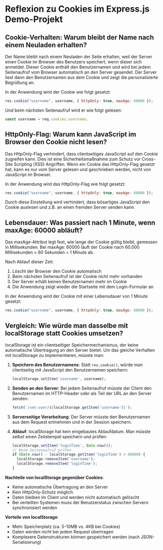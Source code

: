 # Reflexion zu Cookies im Express.js Demo-Projekt

## Cookie-Verhalten: Warum bleibt der Name nach einem Neuladen erhalten?

Der Name bleibt nach einem Neuladen der Seite erhalten, weil der Server einen Cookie im Browser des Benutzers speichert, wenn dieser sich anmeldet. Dieser Cookie enthält den Benutzernamen und wird bei jedem Seitenaufruf vom Browser automatisch an den Server gesendet. Der Server liest dann den Benutzernamen aus dem Cookie und zeigt die personalisierte Begrüßung an.

In der Anwendung wird der Cookie wie folgt gesetzt:
```javascript
res.cookie("username", username, { httpOnly: true, maxAge: 60000 });
```

Und beim nächsten Seitenaufruf wird er wie folgt gelesen:
```javascript
const username = req.cookies.username;
```

## HttpOnly-Flag: Warum kann JavaScript im Browser den Cookie nicht lesen?

Das HttpOnly-Flag verhindert, dass clientseitiges JavaScript auf den Cookie zugreifen kann. Dies ist eine Sicherheitsmaßnahme zum Schutz vor Cross-Site Scripting (XSS) Angriffen. Wenn ein Cookie das HttpOnly-Flag gesetzt hat, kann es nur vom Server gelesen und geschrieben werden, nicht von JavaScript im Browser.

In der Anwendung wird das HttpOnly-Flag wie folgt gesetzt:
```javascript
res.cookie("username", username, { httpOnly: true, maxAge: 60000 });
```

Durch diese Einstellung wird verhindert, dass bösartiges JavaScript den Cookie auslesen und z.B. an einen fremden Server senden kann.

## Lebensdauer: Was passiert nach 1 Minute, wenn maxAge: 60000 abläuft?

Das maxAge-Attribut legt fest, wie lange der Cookie gültig bleibt, gemessen in Millisekunden. Bei maxAge: 60000 läuft der Cookie nach 60.000 Millisekunden = 60 Sekunden = 1 Minute ab.

Nach Ablauf dieser Zeit:
1. Löscht der Browser den Cookie automatisch
2. Beim nächsten Seitenaufruf ist der Cookie nicht mehr vorhanden
3. Der Server erhält keinen Benutzernamen mehr im Cookie
4. Die Anwendung zeigt wieder die Startseite mit dem Login-Formular an

In der Anwendung wird der Cookie mit einer Lebensdauer von 1 Minute gesetzt:
```javascript
res.cookie("username", username, { httpOnly: true, maxAge: 60000 });
```

## Vergleich: Wie würde man dasselbe mit localStorage statt Cookies umsetzen?

localStorage ist ein clientseitiger Speichermechanismus, der keine automatische Übertragung an den Server bietet. Um das gleiche Verhalten mit localStorage zu implementieren, müsste man:

1. **Speichern des Benutzernamens**: Statt `res.cookie()`, würde man clientseitig mit JavaScript den Benutzernamen speichern:
   ```javascript
   localStorage.setItem('username', username);
   ```

2. **Senden an den Server**: Bei jedem Seitenaufruf müsste der Client den Benutzernamen im HTTP-Header oder als Teil der URL an den Server senden:
   ```javascript
   fetch(`/set-user/${localStorage.getItem('username')}`);
   ```

3. **Serverseitige Verarbeitung**: Der Server müsste den Benutzernamen aus dem Request entnehmen und in der Session speichern.

4. **Ablauf**: localStorage hat kein eingebautes Ablaufdatum. Man müsste selbst einen Zeitstempel speichern und prüfen:
   ```javascript
   localStorage.setItem('loginTime', Date.now());
   // Beim Seitenaufruf prüfen
   if (Date.now() - localStorage.getItem('loginTime') > 60000) {
     localStorage.removeItem('username');
     localStorage.removeItem('loginTime');
   }
   ```

**Nachteile von localStorage gegenüber Cookies**:
- Keine automatische Übertragung an den Server
- Kein HttpOnly-Schutz möglich
- Daten bleiben im Client und werden nicht automatisch gelöscht
- Bei verteilten Systemen muss der Benutzerstatus zwischen Servern synchronisiert werden

**Vorteile von localStorage**:
- Mehr Speicherplatz (ca. 5-10MB vs. 4KB bei Cookies)
- Daten werden nicht bei jedem Request übertragen
- Komplexere Datenstrukturen können gespeichert werden (nach JSON-Serialisierung)
